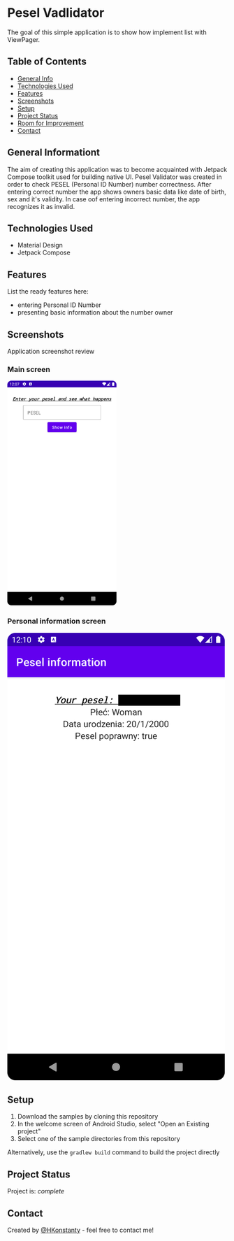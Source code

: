 # Pesel Vadlidator
The goal of this simple application is to show how implement list with ViewPager.

## Table of Contents
* [General Info](#general-information)
* [Technologies Used](#technologies-used)
* [Features](#features)
* [Screenshots](#screenshots)
* [Setup](#setup)
* [Project Status](#project-status)
* [Room for Improvement](#room-for-improvement)
* [Contact](#contact)


## General Informationt
The aim of creating this application was to become acquainted with Jetpack Compose toolkit used for building native UI. 
Pesel Validator was created in order to check PESEL (Personal ID Number) number correctness. After entering correct number the app shows owners basic data like date of birth, sex and it's validity. 
In case oof entering incorrect number, the app recognizes it as invalid.

## Technologies Used
- Material Design
- Jetpack Compose


## Features
List the ready features here:
* entering Personal ID Number 
* presenting basic information about the number owner


## Screenshots
Application screenshot review
### Main screen 
<p align="left">
	<img src="./screenshots/main_screen.png" width="250">
</p>

### Personal information screen 
![](./screenshots/details_screen.png)


## Setup
1. Download the samples by cloning this repository
2. In the welcome screen of Android Studio, select "Open an Existing project"
3. Select one of the sample directories from this repository

Alternatively, use the `gradlew build` command to build the project directly


## Project Status
Project is: _complete_


## Contact
Created by [@HKonstanty](https://github.com/HKonstanty/HKonstanty) - feel free to contact me!